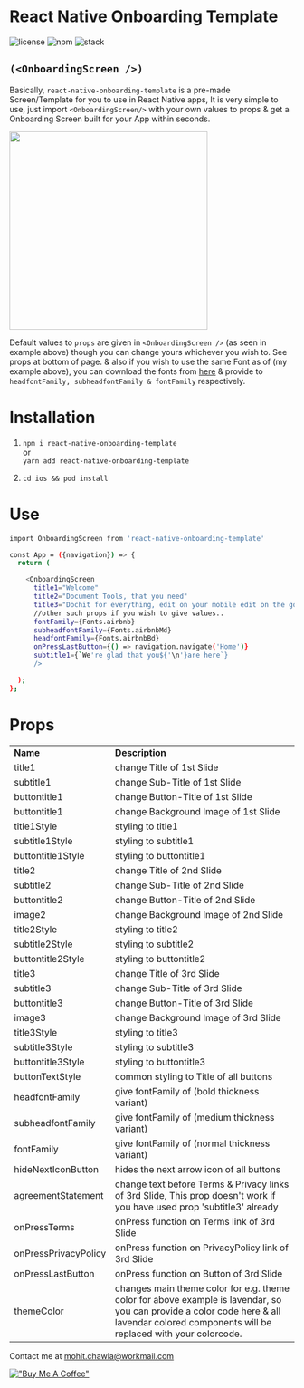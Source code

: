 # React Native Onboarding Template

![license](https://img.shields.io/badge/Licensed-ISC-success) ![npm](https://img.shields.io/badge/npm-v1.0.0-blue) ![stack](https://img.shields.io/badge/stack-react--native-important)

## ```(<OnboardingScreen />)```

Basically, `react-native-onboarding-template` is a pre-made Screen/Template for you to use in React Native apps, It is very simple to use, just import `<OnboardingScreen/>` with your own values to props & get a Onboarding Screen built for your App within seconds.

<div>
    <img src="https://github.com/MhtChawla/glimpse-of-mywork/blob/main/react-native-onboarding-template/Demo.gif" width="350" />
</div>

Default values to `props` are given in `<OnboardingScreen />` (as seen in example above) though you can change yours whichever you wish to. See props at bottom of page. & also if you wish to use the same Font as of (my example above), you can download the fonts from <a href=''>here</a> & provide to `headfontFamily, subheadfontFamily & fontFamily` respectively.

# Installation

1. `npm i react-native-onboarding-template` </br>
   or </br>
   `yarn add react-native-onboarding-template`

2. `cd ios && pod install`

# Use

```sh
import OnboardingScreen from 'react-native-onboarding-template'
```

```sh
const App = ({navigation}) => {
  return (
```
```sh
    <OnboardingScreen
      title1="Welcome"
      title2="Document Tools, that you need"
      title3="Dochit for everything, edit on your mobile edit on the go!"
      //other such props if you wish to give values..
      fontFamily={Fonts.airbnb}
      subheadfontFamily={Fonts.airbnbMd}
      headfontFamily={Fonts.airbnbBd}
      onPressLastButton={() => navigation.navigate('Home')}
      subtitle1={`We're glad that you${'\n'}are here`} 
      />
```
```sh
  );
};
```

# Props

<table>
<tbody>
<tr>
<td><strong>Name&nbsp;</strong></td>
<td><strong>Description&nbsp;</strong></td>
</tr>
<tr>
<td>title1</td>
<td>change Title of 1st Slide</td>
</tr>
<tr>
<td>subtitle1</td>
<td>change Sub-Title of 1st Slide</td>
</tr>
<tr>
<td>buttontitle1</td>
<td>change Button-Title of 1st Slide</td>
</tr>
<tr>
<td>buttontitle1</td>
<td>change Background Image of 1st Slide</td>
</tr>
<tr>
<td>title1Style</td>
<td>styling to title1</td>
</tr>
<tr>
<td>subtitle1Style</td>
<td>styling to subtitle1</td>
</tr>
<tr>
<td>buttontitle1Style</td>
<td>styling to buttontitle1</td>
</tr>
<tr>
<td>title2</td>
<td>change Title of 2nd Slide</td>
</tr>
<tr>
<td>subtitle2</td>
<td>change Sub-Title of 2nd Slide</td>
</tr>
<tr>
<td>buttontitle2</td>
<td>change Button-Title of 2nd Slide</td>
</tr>
<tr>
<td>image2</td> 
<td>change Background Image of 2nd Slide</td>
</tr>
<tr>
<td>title2Style</td>
<td>styling to title2</td>
</tr>
<tr>
<td>subtitle2Style</td>
<td>styling to subtitle2</td>
</tr>
<tr>
<td>buttontitle2Style</td>
<td>styling to buttontitle2 </td>
</tr>
<tr>
<td>title3</td>
<td>change Title of 3rd Slide</td>
</tr>
<tr>
<td>subtitle3</td>
<td>change Sub-Title of 3rd Slide</td>
</tr>
<tr>
<td>buttontitle3</td>
<td>change Button-Title of 3rd Slide</td>
</tr>
<tr>
<td>image3</td>
<td>change Background Image of 3rd Slide</td>
</tr>
<tr>
<td>title3Style</td>
<td>styling to title3</td>
</tr>
<tr>
<td>subtitle3Style</td>
<td>styling to subtitle3</td>
</tr>
<tr>
<td>buttontitle3Style</td>
<td>styling to buttontitle3</td>
</tr>
<tr>
<td>buttonTextStyle</td>
<td>common styling to Title of all buttons</td>
</tr>
<tr>
<td>headfontFamily</td>
<td>give fontFamily of (bold thickness variant)</td>
</tr>
<tr>
<td>subheadfontFamily</td>
<td>give fontFamily of (medium thickness variant)</td>
</tr>
<tr>
<td>fontFamily</td>
<td>give fontFamily of (normal thickness variant)</td>
</tr>
<tr>
<td>hideNextIconButton</td>
<td>hides the next arrow icon of all buttons</td>
</tr>
<tr>
<td>agreementStatement</td>
<td>change text before Terms & Privacy links of 3rd Slide, This prop doesn't work if you have used prop 'subtitle3' already</td>
</tr>
<tr>
<td>onPressTerms</td>
<td>onPress function on Terms link of 3rd Slide</td>
</tr>
<tr>
<td>onPressPrivacyPolicy</td>
<td>onPress function on PrivacyPolicy link of 3rd Slide</td>
</tr>
<tr>
<td>onPressLastButton</td>
<td>onPress function on Button of 3rd Slide</td>
</tr>
<tr>
<td>themeColor</td>
<td>changes main theme color for e.g. theme color for above example is lavendar, so you can provide a color code here & all lavendar colored components will be replaced with your colorcode.</td>
</tr>
</tbody>
</table>

Contact me at mohit.chawla@workmail.com

[!["Buy Me A Coffee"](https://www.buymeacoffee.com/assets/img/custom_images/orange_img.png)](https://www.buymeacoffee.com/mohit.chawla)
